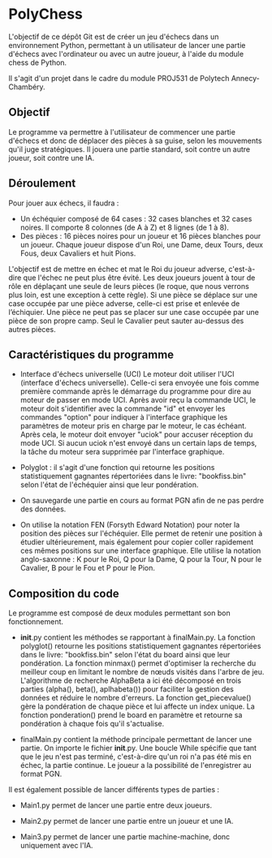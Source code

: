 # PolyChess

L'objectif de ce dépôt Git est de créer un jeu d'échecs dans un environnement Python, permettant à un utilisateur de lancer une partie d'échecs avec l'ordinateur ou avec un autre joueur, à l'aide du module chess de Python.

Il s'agit d'un projet dans le cadre du module PROJ531 de Polytech Annecy-Chambéry.


## Objectif
Le programme va permettre à l'utilisateur de commencer une partie d'échecs et donc de déplacer des pièces à sa guise, selon les mouvements qu'il juge stratégiques. Il jouera une partie standard, soit contre un autre joueur, soit contre une IA.

## Déroulement
Pour jouer aux échecs, il faudra :
- Un échéquier composé de 64 cases : 32 cases blanches et 32 cases noires. Il comporte 8 colonnes (de A à Z) et 8 lignes (de 1 à 8).
- Des pièces : 16 pièces noires pour un joueur et 16 pièces blanches pour un joueur. Chaque joueur dispose d'un Roi, une Dame, deux Tours, deux Fous, deux Cavaliers et huit Pions.

L'objectif est de mettre en échec et mat le Roi du joueur adverse, c'est-à-dire que l'échec ne peut plus être évité. Les deux joueurs jouent à tour de rôle en déplaçant une seule de leurs pièces  (le roque, que nous verrons plus loin, est une exception à cette règle). Si une pièce se déplace sur une case occupée par une pièce adverse, celle-ci est prise et enlevée de l’échiquier. Une pièce ne peut pas se placer sur une case occupée par une pièce de son propre camp. Seul le Cavalier peut sauter au-dessus des autres pièces.

## Caractéristiques du programme

- Interface d'échecs universelle (UCI)
Le moteur doit utiliser l'UCI (interface d'échecs universelle). Celle-ci sera envoyée une fois comme première commande après le démarrage du programme pour dire au moteur de passer en mode UCI. Après avoir reçu la commande UCI, le moteur doit s'identifier avec la commande "id" et envoyer les commandes "option" pour indiquer à l'interface graphique les paramètres de moteur pris en charge par le moteur, le cas échéant. Après cela, le moteur doit envoyer "uciok" pour accuser réception du mode UCI. Si aucun uciok n'est envoyé dans un certain laps de temps, la tâche du moteur sera supprimée par l'interface graphique.

- Polyglot : il s'agit d'une fonction qui retourne les positions statistiquement gagnantes répertoriées dans le livre: "bookfiss.bin" selon l'état de l'échéquier ainsi que leur pondération.

- On sauvegarde  une partie en cours au format PGN afin de ne pas perdre des données.

- On utilise la notation FEN (Forsyth Edward Notation) pour noter la position des pièces sur l'échéquier. Elle permet de retenir une position à étudier ultérieurement, mais également pour copier coller rapidement ces mêmes positions sur une interface graphique. Elle utilise la notation anglo-saxonne : K pour le Roi, Q pour la Dame, Q pour la Tour, N pour le Cavalier, B pour le Fou et P pour le Pion.

## Composition du code
Le programme est composé de deux modules permettant son bon fonctionnement.

- __init__.py contient les méthodes se rapportant à finalMain.py.
La fonction polyglot() retourne les positions statistiquement gagnantes répertoriées dans le livre: "bookfiss.bin" selon l'état du board ainsi que leur pondération.
La fonction minmax() permet d'optimiser la recherche du meilleur coup en limitant le nombre de nœuds visités dans l'arbre de jeu. 
L'algorithme de recherche AlphaBeta a ici été décomposé en trois parties (alpha(), beta(), aplhabeta()) pour faciliter la gestion des données et réduire le nombre d'erreurs.
La fonction get_piecevalue() gère la pondération de chaque pièce et lui affecte un index unique.
La fonction ponderation() prend le board en paramètre et retourne sa pondération à chaque fois qu'il s'actualise.

- finalMain.py contient la méthode principale permettant de lancer une partie.
On importe le fichier __init__.py.
Une boucle While spécifie que tant que le jeu n'est pas terminé, c'est-à-dire qu'un roi n'a pas été mis en échec, la partie continue. Le joueur a la possibilité de l'enregistrer au format PGN. 

Il est également possible de lancer différents types de parties :

- Main1.py permet de lancer une partie entre deux joueurs.

- Main2.py permet de lancer une partie entre un joueur et une IA.

- Main3.py permet de lancer une partie machine-machine, donc uniquement avec l'IA.





